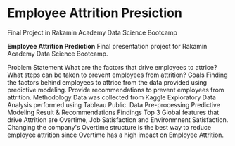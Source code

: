 # Employee Attrition Presiction
Final Project in Rakamin Academy Data Science Bootcamp

**Employee Attrition Prediction**
Final presentation project for Rakamin Academy Data Science Bootcamp.

Problem Statement
What are the factors that drive employees to attrice?
What steps can be taken to prevent employees from attrition?
Goals
Finding the factors behind employees to attrice from the data provided using predictive modeling.
Provide recommendations to prevent employees from attrition.
Methodology
Data was collected from Kaggle
Exploratory Data Analysis performed using Tableau Public.
Data Pre-processing
Predictive Modeling
Result & Recommendations
Findings
Top 3 Global features that drive Attrition are Overtime, Job Satisfaction and Environmnent Satisfaction.
Changing the company's Overtime structure is the best way to reduce employee attrition since Overtime has a high impact on Employee Attrition.
